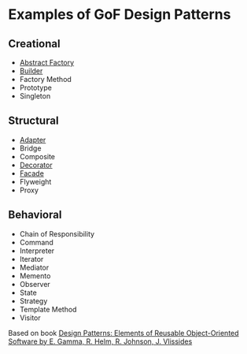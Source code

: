 # Examples of GoF Design Patterns

## Creational
* [Abstract Factory](https://github.com/krlbsk/DesignPatterns/tree/main/Abstract-Factory/AbstractFactory.playground)
* [Builder](https://github.com/krlbsk/DesignPatterns/tree/main/Builder/Builder.playground)
* Factory Method
* Prototype
* Singleton

## Structural
* [Adapter](https://github.com/krlbsk/DesignPatterns/tree/main/Adapter/Adapter.playground)
* Bridge
* Composite
* [Decorator](https://github.com/krlbsk/DesignPatterns/tree/main/Decorator/Decorator.playground)
* [Facade](https://github.com/krlbsk/DesignPatterns/tree/main/Facade/Facade.playground)
* Flyweight
* Proxy

## Behavioral
* Chain of Responsibility
* Command
* Interpreter
* Iterator
* Mediator
* Memento
* Observer
* State
* Strategy
* Template Method
* Visitor

Based on book [Design Patterns: Elements of Reusable Object-Oriented Software by E. Gamma, R. Helm, R. Johnson, J. Vlissides](https://www.amazon.com/Design-Patterns-Elements-Reusable-Object-Oriented/dp/0201633612)
